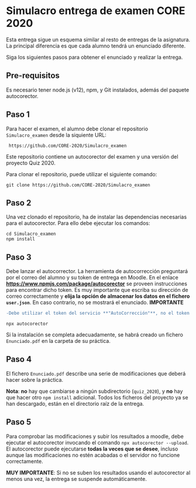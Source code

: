 # Simulacro entrega de examen CORE 2020

Esta entrega sigue un esquema similar al resto de entregas de la asignatura.
La principal diferencia es que cada alumno tendrá un enunciado diferente.

Siga los siguientes pasos para obtener el enunciado y realizar la entrega.


## Pre-requisitos

Es necesario tener node.js (v12), npm, y Git instalados, además del paquete autocorector.


## Paso 1

Para hacer el examen, el alumno debe clonar el repositorio `Simulacro_examen` desde la siquiente URL:

     https://github.com/CORE-2020/Simulacro_examen

Este repositorio contiene un autocorector del examen y una versión del proyecto Quiz 2020.


Para clonar el repositorio, puede utilizar el siguiente comando:

```
git clone https://github.com/CORE-2020/Simulacro_examen
```


## Paso 2

Una vez clonado el repositorio, ha de instalar las dependencias necesarias para el autocorector. Para ello debe ejecutar los comandos:

    cd Simulacro_examen
    npm install


## Paso 3

Debe lanzar el autocorrector.
La herramienta de autocorrección preguntará por el correo del alumno y su token de entrega en Moodle. 
En el enlace **https://www.npmjs.com/package/autocorector** se proveen instrucciones para encontrar dicho token.
Es muy importante que escriba su dirección de correo correctamente y **elija la opción de almacenar los datos en el fichero `user.json`**.
En caso contrario, no se mostrará el enunciado.
**IMPORTANTE**
```diff
-Debe utilizar el token del servicio **"AutoCorrección"**, no el token "Moodle Mobile Web Services" empleado en las prácticas.
```

```
npx autocorector
```

Si la instalación se completa adecuadamente, se habrá creado un fichero `Enunciado.pdf` en la carpeta de su práctica.

## Paso 4


El fichero `Enunciado.pdf` describe una serie de modificaciones que deberá hacer sobre la práctica.

**Nota**: **no** hay que cambiarse a ningún subdirectorio (`quiz_2020`), y **no** hay que hacer otro `npm install` adicional.
Todos los ficheros del proyecto ya se han descargado, están en el directorio raíz de la entrega.


## Paso 5

Para comprobar las modificaciones y subir los resultados a moodle, debe ejecutar el autocorector invocando el comando `npx autocorector --upload`.
El autocorector puede ejecutarse **todas la veces que se desee**, incluso aunque las modificaciones no estén acabadas o el servidor no funcione correctamente.

**MUY IMPORTANTE**: Si no se suben los resultados usando el autocorector al menos una vez, la entrega se suspende automáticamente.

